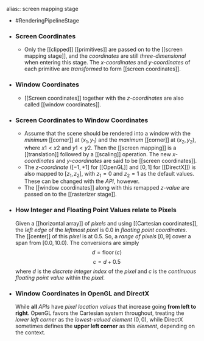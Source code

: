 alias:: screen mapping stage

- #RenderingPipelineStage
- ### Screen Coordinates
	- Only the [[clipped]] [[primitives]] are passed on to the [[screen mapping stage]], and the *coordinates* are still *three-dimensional* when entering this stage.
	  The *x-coordinates* and *y-coordinates* of each primitive are *transformed* to form [[screen coordinates]].
- ### Window Coordinates
	- [[Screen coordinates]] together with the *z-coordinates* are also called [[window coordinates]].
- ### Screen Coordinates to Window Coordinates
	- Assume that the scene should be rendered into a window with the *minimum* [[corner]] at $(x_1, y_1)$ and the *maximum* [[corner]] at $(x_2, y_2)$, where $x1 < x2$ and $y1 < y2$. Then the [[screen mapping]] is a [[translation]] followed by a [[scaling]] operation. The new *x-coordinates* and *y-coordinates* are said to be [[screen coordinates]].
	- The *z-coordinate* ($[−1, +1]$ for [[OpenGL]] and $[0, 1]$ for [[DirectX]]) is also mapped to $[z_1, z_2]$, with $z_1 = 0$ and $z_2 = 1$ as the default values. 
	  These can be changed with the *API*, however.
	- The [[window coordinates]] along with this remapped *z-value* are passed on to the [[rasterizer stage]].
- ### How Integer and Floating Point Values relate to Pixels 
  Given a [[horizontal array]] of *pixels* and using [[Cartesian coordinates]], 
  the *left edge* of the *leftmost pixel* is $0.0$ in *floating point coordinates*.  
  The [[center]] of this *pixel* is at $0.5$. So, a *range of pixels* $[0, 9]$ cover a span from $[0.0, 10.0)$. The conversions are simply
  $$d=\operatorname{floor}(c)$$
  $$c = d+0.5$$
  where $d$ is the *discrete integer index* of the *pixel* 
  and $c$ is the *continuous floating point value* within the *pixel*.
- ### Window Coordinates in OpenGL and DirectX
  While **all** *APIs* have *pixel location values* that increase going **from left to right**. 
  OpenGL favors the Cartesian system throughout, treating the *lower left corner* as the *lowest-valued element* $(0,0)$, 
  while DirectX sometimes defines the **upper left corner** as this *element*, depending on the context.